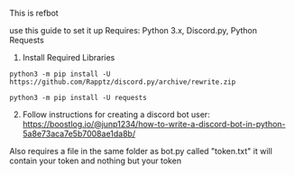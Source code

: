 This is refbot

use this guide to set it up
Requires: Python 3.x, Discord.py, Python Requests

1. Install Required Libraries
```
python3 -m pip install -U https://github.com/Rapptz/discord.py/archive/rewrite.zip
```
```
python3 -m pip install -U requests
```

2. Follow instructions for creating a discord bot user: https://boostlog.io/@junp1234/how-to-write-a-discord-bot-in-python-5a8e73aca7e5b7008ae1da8b/

Also requires a file in the same folder as bot.py called "token.txt"
it will contain your token and nothing but your token
